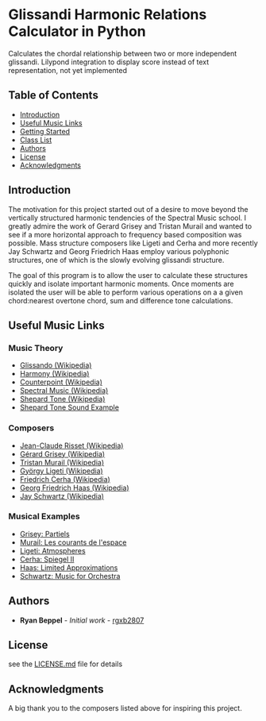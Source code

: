 # Glissandi Harmonic Relations Calculator in Python
Calculates the chordal relationship between two or more independent glissandi.  Lilypond integration to display score instead of text representation, not yet implemented 

## Table of Contents

- [Introduction](#introduction)
- [Useful Music Links](#useful-music-links)
- [Getting Started](#getting-started)
- [Class List](#class-list)
- [Authors](#authors)
- [License](#license)
- [Acknowledgments](#acknowledgments)




## Introduction
The motivation for this project started out of a desire to move beyond the vertically structured harmonic tendencies of the Spectral Music school.  I greatly admire the work of Gerard Grisey and Tristan Murail and wanted to see if a more horizontal approach to frequency based composition was possible.  Mass structure composers like Ligeti and Cerha and more recently Jay Schwartz and Georg Friedrich Haas employ various polyphonic structures, one of which is the slowly evolving glissandi structure. 

The goal of this program is to allow the user to calculate these structures quickly and isolate important harmonic moments.  Once moments are isolated the user will be able to perform various operations on a a given chord:nearest overtone chord, sum and difference tone calculations.  

## Useful Music Links

### Music Theory
- [Glissando (Wikipedia)](https://en.wikipedia.org/wiki/Glissando)
- [Harmony (Wikipedia)](https://en.wikipedia.org/wiki/Harmony)
- [Counterpoint (Wikipedia)](https://en.wikipedia.org/wiki/Counterpoint)
- [Spectral Music (Wikipedia)](https://en.wikipedia.org/wiki/Spectral_music)
- [Shepard Tone (Wikipedia)](https://en.wikipedia.org/wiki/Shepard_tone)
- [Shepard Tone Sound Example](https://www.youtube.com/watch?v=T-A0gg1kVrg)


### Composers

- [Jean-Claude Risset (Wikipedia)](https://en.wikipedia.org/wiki/Jean-Claude_Risset)
- [Gérard Grisey (Wikipedia)](https://en.wikipedia.org/wiki/Gérard_Grisey)
- [Tristan Murail (Wikipedia)](https://en.wikipedia.org/wiki/Tristan_Murail)
- [György Ligeti (Wikipedia)](https://en.wikipedia.org/wiki/György_Ligeti)
- [Friedrich Cerha (Wikipedia)](https://en.wikipedia.org/wiki/Friedrich_Cerha)
- [Georg Friedrich Haas (Wikipedia)](https://en.wikipedia.org/wiki/Georg_Friedrich_Haas)
- [Jay Schwartz (Wikipedia)](https://en.wikipedia.org/wiki/Jay_Schwartz)


### Musical Examples

- [Grisey: Partiels](https://www.youtube.com/watch?v=GRRwk3hwrDI)
- [Murail: Les courants de l'espace](https://www.youtube.com/watch?v=e5tOhMPqmQo)
- [Ligeti: Atmospheres](https://www.youtube.com/watch?v=9XfefKJRoSA)
- [Cerha: Spiegel II](https://www.youtube.com/watch?v=ZJxIWmYiHPc)
- [Haas: Limited Approximations](https://www.youtube.com/watch?v=BoqvGLdjUhE&t=1309s)
- [Schwartz: Music for Orchestra](https://www.youtube.com/watch?v=WuogXAgt2u4)


## Authors

* **Ryan Beppel** - *Initial work* - [rgxb2807](https://github.com/rgxb2807)


## License

see the [LICENSE.md](LICENSE.md) file for details

## Acknowledgments

A big thank you to the composers listed above for inspiring this project.
